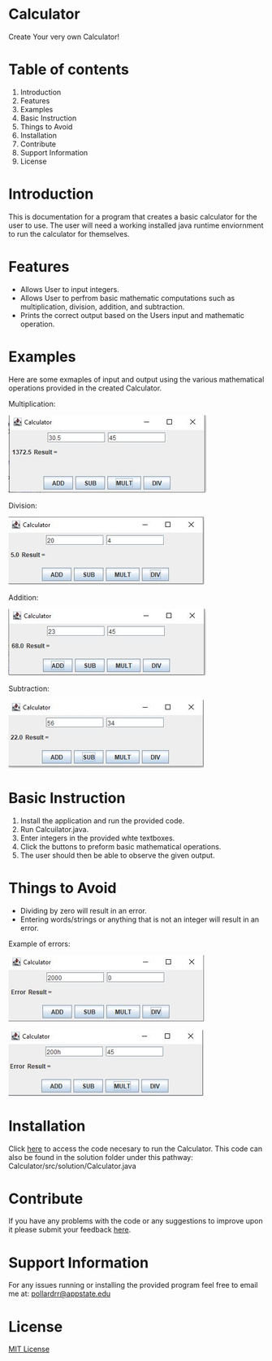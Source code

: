 # Calculator

Create Your very own Calculator!

# Table of contents

1. Introduction
2. Features
3. Examples
4. Basic Instruction
5. Things to Avoid
6. Installation
7. Contribute
8. Support Information
9. License

# Introduction

This is documentation for a program that creates a basic calculator for the user to use. 
The user will need a working installed java runtime enviornment to run the calculator for themselves. 

# Features

* Allows User to input integers.
* Allows User to perfrom basic mathematic computations such as multiplication, division, addition, and subtraction.
* Prints the correct output based on the Users input and mathematic operation. 

# Examples

Here are some exmaples of input and output using the various mathematical operations provided in the created Calculator.

Multiplication:

![alt text](https://github.com/ReecePollard55/Images/blob/main/Calculator.JPG)

Division:

![alt text](https://github.com/ReecePollard55/Images/blob/main/division.JPG)

Addition:

![alt text](https://github.com/ReecePollard55/Images/blob/main/Addition.JPG)

Subtraction:

![alt text](https://github.com/ReecePollard55/Images/blob/main/Subtraction.JPG)

# Basic Instruction

1. Install the application and run the provided code.
2. Run Calcuilator.java.
3. Enter integers in the provided whte textboxes.
4. Click the buttons to preform basic mathematical operations. 
5. The user should then be able to observe the given output.

# Things to Avoid 

* Dividing by zero will result in an error.
* Entering words/strings or anything that is not an integer will result in an error. 

Example of errors:

![alt text](https://github.com/ReecePollard55/Images/blob/main/div%20by%200.JPG)

![alt text](https://github.com/ReecePollard55/Images/blob/main/string.JPG)



# Installation

Click [here](https://github.com/ReecePollard55/Calculator/blob/gh-pages/src/solution/Calculator.java) to access the code necesary to run the Calculator.
This code can also be found in the solution folder under this pathway: Calculator/src/solution/Calculator.java

# Contribute

If you have any problems with the code or any suggestions to improve upon it please submit your feedback [here](https://github.com/ReecePollard55/Calculator/issues).

# Support Information

For any issues running or installing the provided program feel free to email me at: pollardrr@appstate.edu

# License 
[MIT License](https://github.com/ReecePollard55/Calculator/blob/gh-pages/MIT%20License)





